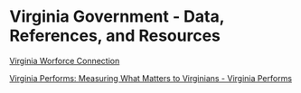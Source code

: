 # Virginia Government - Data, References, and Resources  

[Virginia Worforce Connection](https://www.vawc.virginia.gov/vosnet/Default.aspx)  

[Virginia Performs:  Measuring What Matters to Virginians - Virginia Performs](http://vaperforms.virginia.gov/)  
